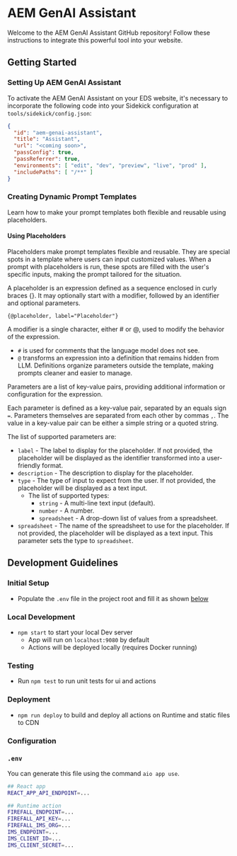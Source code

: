 # AEM GenAI Assistant

Welcome to the AEM GenAI Assistant GitHub repository!
Follow these instructions to integrate this powerful tool into your website.

## Getting Started

### Setting Up AEM GenAI Assistant

To activate the AEM GenAI Assistant on your EDS website, it's necessary to incorporate the following code into your Sidekick configuration at `tools/sidekick/config.json`:
```json
{
  "id": "aem-genai-assistant",
  "title": "Assistant",
  "url": "<coming soon>",
  "passConfig": true,
  "passReferrer": true,
  "environments": [ "edit", "dev", "preview", "live", "prod" ],
  "includePaths": [ "/**" ]
}
```

### Creating Dynamic Prompt Templates

Learn how to make your prompt templates both flexible and reusable using placeholders.

#### Using Placeholders
Placeholders make prompt templates flexible and reusable. They are special spots in a template where users can input customized values. When a prompt with placeholders is run, these spots are filled with the user's specific inputs, making the prompt tailored for the situation.

A placeholder is an expression defined as a sequence enclosed in curly braces {}. It may optionally start with a modifier, followed by an identifier and optional parameters. 

`{@placeholder, label="Placeholder"}`

A modifier is a single character, either # or @, used to modify the behavior of the expression.
- `#` is used for comments that the language model does not see.
- `@` transforms an expression into a definition that remains hidden from LLM. Definitions organize parameters outside the template, making prompts cleaner and easier to manage.

Parameters are a list of key-value pairs, providing additional information or configuration for the expression.

Each parameter is defined as a key-value pair, separated by an equals sign `=`. Parameters themselves are separated from each other by commas `,`.
The value in a key-value pair can be either a simple string or a quoted string.

The list of supported parameters are:
- `label` - The label to display for the placeholder. If not provided, the placeholder will be displayed as the identifier transformed into a user-friendly format.
- `description` - The description to display for the placeholder.
- `type` - The type of input to expect from the user. If not provided, the placeholder will be displayed as a text input.
  - The list of supported types:
    - `string` - A multi-line text input (default).
    - `number` - A number.
    - `spreadsheet` - A drop-down list of values from a spreadsheet.
- `spreadsheet` - The name of the spreadsheet to use for the placeholder. If not provided, the placeholder will be displayed as a text input. This parameter sets the type to `spreadsheet`.

## Development Guidelines

### Initial Setup

- Populate the `.env` file in the project root and fill it as shown [below](#env)

### Local Development

- `npm start` to start your local Dev server
  - App will run on `localhost:9080` by default
  - Actions will be deployed locally (requires Docker running)

### Testing

- Run `npm test` to run unit tests for ui and actions

### Deployment

- `npm run deploy` to build and deploy all actions on Runtime and static files to CDN

### Configuration

### `.env`

You can generate this file using the command `aio app use`. 

```bash
## React app
REACT_APP_API_ENDPOINT=...

## Runtime action
FIREFALL_ENDPOINT=...
FIREFALL_API_KEY=...
FIREFALL_IMS_ORG=...
IMS_ENDPOINT=...
IMS_CLIENT_ID=...
IMS_CLIENT_SECRET=...
```

